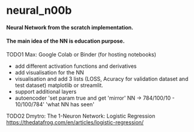 # neural_n00b
#### Neural Network from the scratch implementation.

#### The main idea of the NN is education purpose. 


TODO1 Max: Google Colab or Binder (for hosting notebooks)

- add different activation functions and derivatives 
- add visualisation for the NN
- visualisation and add 3 lists (LOSS, Acuracy for validation dataset and test dataset) matplotlib or streamlit. 
- support additional layers 
- autoencoder 'set param true and get 'mirror' NN -> 784/100/10 - 10/100/784' 'what NN has seen' 

TODO2 Dmytro:
The 1-Neuron Network: Logistic Regression
https://thedatafrog.com/en/articles/logistic-regression/

